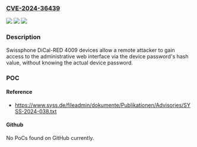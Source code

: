 ### [CVE-2024-36439](https://cve.mitre.org/cgi-bin/cvename.cgi?name=CVE-2024-36439)
![](https://img.shields.io/static/v1?label=Product&message=n%2Fa&color=blue)
![](https://img.shields.io/static/v1?label=Version&message=n%2Fa&color=blue)
![](https://img.shields.io/static/v1?label=Vulnerability&message=n%2Fa&color=brighgreen)

### Description

Swissphone DiCal-RED 4009 devices allow a remote attacker to gain access to the administrative web interface via the device password's hash value, without knowing the actual device password.

### POC

#### Reference
- https://www.syss.de/fileadmin/dokumente/Publikationen/Advisories/SYSS-2024-038.txt

#### Github
No PoCs found on GitHub currently.


